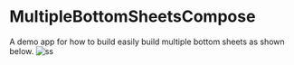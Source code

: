 # MultipleBottomSheetsCompose
A demo app for how to build easily build multiple bottom sheets as shown below.
![ss](https://media.giphy.com/media/mBQRMdEDMoKa9F7fvG/giphy.gif)
